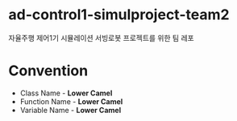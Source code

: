 # ad-control1-simulproject-team2
자율주행 제어1기 시뮬레이션 서빙로봇 프로젝트를 위한 팀 레포

# Convention
- Class Name - **Lower Camel**
- Function Name - **Lower Camel**
- Variable Name - **Lower Camel**